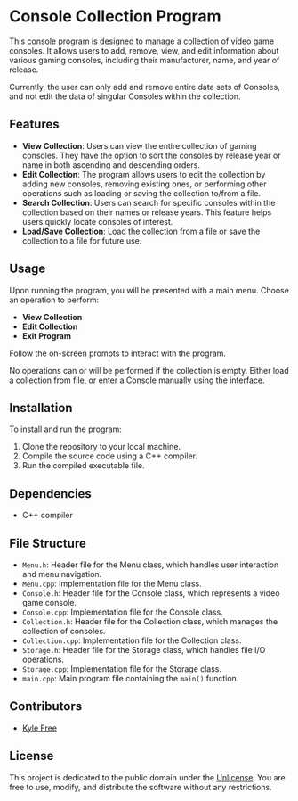 # Console Collection Program

This console program is designed to manage a collection of video game consoles. It allows users to add, remove, view, and edit information about various gaming consoles, including their manufacturer, name, and year of release.

Currently, the user can only add and remove entire data sets of Consoles, and not edit the data of singular Consoles within the collection.

## Features

- **View Collection**: Users can view the entire collection of gaming consoles. They have the option to sort the consoles by release year or name in both ascending and descending orders.
- **Edit Collection**: The program allows users to edit the collection by adding new consoles, removing existing ones, or performing other operations such as loading or saving the collection to/from a file.
- **Search Collection**: Users can search for specific consoles within the collection based on their names or release years. This feature helps users quickly locate consoles of interest.
- **Load/Save Collection**: Load the collection from a file or save the collection to a file for future use.

## Usage

Upon running the program, you will be presented with a main menu.
Choose an operation to perform:
- **View Collection**
- **Edit Collection**
- **Exit Program**

Follow the on-screen prompts to interact with the program.

No operations can or will be performed if the collection is empty. Either load a collection from file, or enter a Console manually using the interface.

## Installation

To install and run the program:

1. Clone the repository to your local machine.
2. Compile the source code using a C++ compiler.
3. Run the compiled executable file.

## Dependencies

- C++ compiler

## File Structure

- `Menu.h`: Header file for the Menu class, which handles user interaction and menu navigation.
- `Menu.cpp`: Implementation file for the Menu class.
- `Console.h`: Header file for the Console class, which represents a video game console.
- `Console.cpp`: Implementation file for the Console class.
- `Collection.h`: Header file for the Collection class, which manages the collection of consoles.
- `Collection.cpp`: Implementation file for the Collection class.
- `Storage.h`: Header file for the Storage class, which handles file I/O operations.
- `Storage.cpp`: Implementation file for the Storage class.
- `main.cpp`: Main program file containing the `main()` function.

## Contributors

- [Kyle Free](https://github.com/KyleEff)

## License

This project is dedicated to the public domain under the [Unlicense](https://unlicense.org/). You are free to use, modify, and distribute the software without any restrictions.